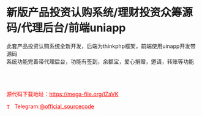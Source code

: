 # 新版产品投资认购系统/理财投资众筹源码/代理后台/前端uniapp

此套产品投资认购系统全新开发，后端为thinkphp框架，前端使用uinapp开发带源码<br>系统功能完善带代理后台，功能有签到，余额宝，爱心捐赠，邀请，转账等功能<br><br><br><br>


<p style="color: red;">源代码下载地址：<a href="https://mega-file.org/IZaVK" style="color: red;">https://mega-file.org/IZaVK</a></p><p style="color: red;"><img src="https://cdn-icons-png.flaticon.com/512/2111/2111646.png" alt="Telegram Icon" style="width: 16px; vertical-align: middle; margin-right: 5px;">Telegram:<a href="https://t.me/official_sourcecode" style="color: red;">@official_sourcecode</a></p>